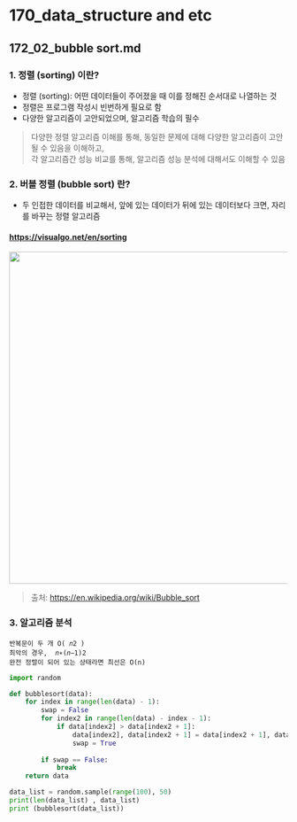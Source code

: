 # 170_data_structure and etc
## 172_02_bubble sort.md

### 1. 정렬 (sorting) 이란?
- 정렬 (sorting): 어떤 데이터들이 주어졌을 때 이를 정해진 순서대로 나열하는 것
- 정렬은 프로그램 작성시 빈번하게 필요로 함
- 다양한 알고리즘이 고안되었으며, 알고리즘 학습의 필수

> 다양한 정렬 알고리즘 이해를 통해, 동일한 문제에 대해 다양한 알고리즘이 고안될 수 있음을 이해하고,  
> 각 알고리즘간 성능 비교를 통해, 알고리즘 성능 분석에 대해서도 이해할 수 있음


### 2. 버블 정렬 (bubble sort) 란?
* 두 인접한 데이터를 비교해서, 앞에 있는 데이터가 뒤에 있는 데이터보다 크면, 자리를 바꾸는 정렬 알고리즘

#### https://visualgo.net/en/sorting

<img src="https://upload.wikimedia.org/wikipedia/commons/c/c8/Bubble-sort-example-300px.gif" width=600/>

> 출처: https://en.wikipedia.org/wiki/Bubble_sort

### 3. 알고리즘 분석
    반복문이 두 개 O( 𝑛2 )
    최악의 경우,  𝑛∗(𝑛−1)2 
    완전 정렬이 되어 있는 상태라면 최선은 O(n)

```python
import random

def bubblesort(data):
    for index in range(len(data) - 1):
        swap = False
        for index2 in range(len(data) - index - 1):
            if data[index2] > data[index2 + 1]:
                data[index2], data[index2 + 1] = data[index2 + 1], data[index2]
                swap = True
       
        if swap == False:
            break
    return data

data_list = random.sample(range(100), 50)
print(len(data_list) , data_list)
print (bubblesort(data_list))
```